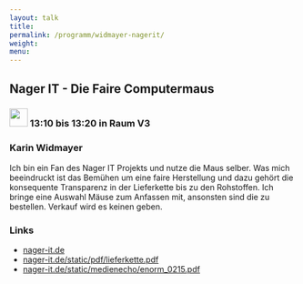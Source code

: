 ```yaml
---
layout: talk
title:
permalink: /programm/widmayer-nagerit/
weight: 
menu:
---
```

## Nager&nbsp;IT&nbsp;-&nbsp;Die&nbsp;Faire&nbsp;Computermaus

### <img height = "32" src="../../images/lightning.svg"> 13:10 bis 13:20 in Raum V3

### Karin&nbsp;Widmayer

Ich bin ein Fan des Nager IT Projekts und nutze die Maus selber.
Was mich beeindruckt ist das Bemühen um eine faire Herstellung und dazu gehört die konsequente Transparenz in der Lieferkette bis zu den Rohstoffen.
Ich bringe eine Auswahl Mäuse zum Anfassen mit, ansonsten sind die zu bestellen. Verkauf wird es keinen geben.

### Links

- <a href="https://www.nager-it.de" target="_blank">nager-it.de</a>
- <a href="https://www.nager-it.de/static/pdf/lieferkette.pdf" target="_blank">nager-it.de/static/pdf/lieferkette.pdf</a>
- <a href="https://www.nager-it.de/static/medienecho/enorm_0215.pdf" target="_blank">nager-it.de/static/medienecho/enorm_0215.pdf</a>
